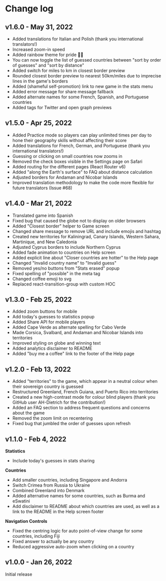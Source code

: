 # Change log

## v1.6.0 - May 31, 2022
- Added translations for Italian and Polish (thank you international translators!)
- Increased zoom-in speed
- Added rainbow theme for pride 🏳️‍🌈
- You can now toggle the list of guessed countries between "sort by order of guesses" and "sort by distance"
- Added switch for miles to km in closest border preview
- Rounded closest border preview to nearest 50km/miles due to imprecise lines in the game's borders
- Added (shameful self-promotion) link to new game in the stats menu
- Added error message for share message fallback
- Added alternate names for some French, Spanish, and Portuguese countries
- Added tags for Twitter and open graph previews

## v1.5.0 - Apr 25, 2022
- Added Practice mode so players can play unlimited times per day to hone their geography skills without affecting their score
- Added translations for French, German, and Portuguese (thank you international translators!)
- Guessing or clicking on small countries now zooms in
- Removed the check boxes visible in the Settings page on Safari
- Added routing for the different pages (React Router v6)
- Added "along the Earth's surface" to FAQ about distance calculation
- Adjusted borders for Andaman and Nicobar Islands
- Improved translation methodology to make the code more flexible for future translators (Issue #68)

## v1.4.0 - Mar 21, 2022
- Translated game into Spanish
- Fixed bug that caused the globe not to display on older browsers
- Added "Closest border" helper to Game screen
- Changed share message to remove URL and include emojis and hashtag
- Created new territories for Kaliningrad, Canary Islands, Western Sahara, Martinique, and New Caledonia
- Adjusted Cyprus borders to include Northern Cyprus
- Added fade animation to countries on Help screen
- Added explicit line about "Closer countries are hotter" to the Help page
- Changed "Invalid country name" to "Invalid guess"
- Removed yes/no buttons from "Stats erased" popup
- Fixed spelling of "possible" in the meta tag
- Changed coffee emoji to svg
- Replaced react-transition-group with custom HOC

## v1.3.0 - Feb 25, 2022
- Added zoom buttons for mobile
- Add today's guesses to statistics popup
- Added Share API for mobile players
- Added Cape Verde as alternate spelling for Cabo Verde
- Made Corsica, Svalbard, and Andaman and Nicobar Islands into territories
- Improved styling on globe and winning text
- Added analytics disclaimer to README
- Added "buy me a coffee" link to the footer of the Help page

## v1.2.0 - Feb 13, 2022

- Added "territories" to the game, which appear in a neutral colour when their sovereign country is guessed
- Restructured Greenland, French Guiana, and Puerto Rico into territories
- Created a new high-contrast mode for colour blind players (thank you GitHub user AH-Dietrich for the contribution!)
- Added an FAQ section to address frequent questions and concerns about the game
- Removed the zoom limit on recentering
- Fixed bug that jumbled the order of guesses upon refresh

## v1.1.0 - Feb 4, 2022

**Statistics**
- Include today's guesses in stats sharing

**Countries**
- Add smaller countries, including Singapore and Andorra
- Switch Crimea from Russia to Ukraine
- Combined Greenland into Denmark
- Added alternative names for some countries, such as Burma and eSwatini
- Add disclaimer to README about which countries are used, as well as a link to the README in the Help screen footer 

**Navigation Controls**
- Fixed the centring logic for auto point-of-view change for some countries, including Fiji
- Fixed answer to actually be any country
- Reduced aggressive auto-zoom when clicking on a country


## v1.0.0 - Jan 26, 2022

Initial release